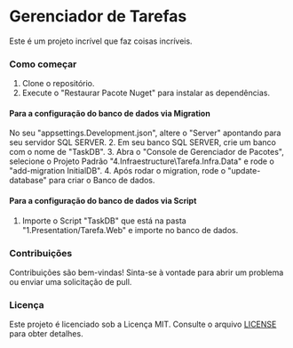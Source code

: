 # Gerenciador de Tarefas

Este é um projeto incrível que faz coisas incríveis.

### Como começar

1. Clone o repositório.
2. Execute o "Restaurar Pacote Nuget" para instalar as dependências.

#### Para a configuração do banco de dados via Migration

 No seu "appsettings.Development.json", altere o "Server" apontando para seu servidor SQL SERVER.
2. Em seu banco SQL SERVER, crie um banco com o nome de "TaskDB".
3. Abra o "Console de Gerenciador de Pacotes", selecione o Projeto Padrão "4.Infraestructure\Tarefa.Infra.Data" e rode o "add-migration InitialDB".
4. Após rodar o migration, rode o "update-database" para criar o Banco de dados.

#### Para a configuração do banco de dados via Script

1. Importe o Script "TaskDB" que está na pasta "1.Presentation/Tarefa.Web" e importe no banco de dados.

### Contribuições

Contribuições são bem-vindas! Sinta-se à vontade para abrir um problema ou enviar uma solicitação de pull.

### Licença

Este projeto é licenciado sob a Licença MIT. Consulte o arquivo [LICENSE](LICENSE) para obter detalhes.
